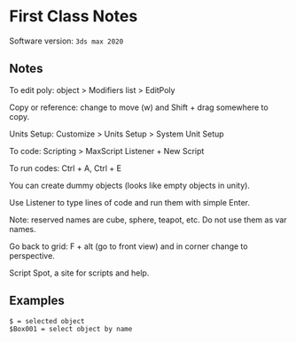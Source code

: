 # First Class Notes

Software version: `3ds max 2020`<br />

## Notes
To edit poly: object > Modifiers list > EditPoly <br />

Copy or reference: change to move (w) and Shift + drag somewhere to copy. <br />

Units Setup: Customize > Units Setup > System Unit Setup<br />

To code: Scripting > MaxScript Listener + New Script <br />

To run codes: Ctrl + A, Ctrl + E <br />

You can create dummy objects (looks like empty objects in unity). <br />

Use Listener to type lines of code and run them with simple Enter.<br />

Note: reserved names are cube, sphere, teapot, etc. Do not use them as var names.<br />

Go back to grid: F + alt (go to front view) and in corner change to perspective.<br />

Script Spot, a site for scripts and help.

## Examples
```
$ = selected object 
$Box001 = select object by name
```

